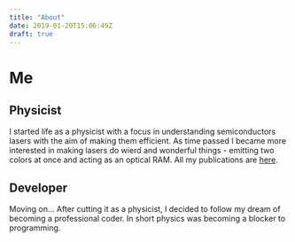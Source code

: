 ```yaml
---
title: "About"
date: 2019-01-20T15:06:49Z
draft: true
---
```

# Me

## Physicist
I started life as a physicist with a focus in understanding semiconductors lasers with the aim of making them efficient.
As time passed I became more interested in making lasers do wierd and wonderful things - emitting two colors at once and acting as an optical RAM. All my publications are [here](https://scholar.google.co.uk/citations?user=Sd_bCNYAAAAJ&hl=en). 

## Developer
Moving on... After cutting it as a physicist, I decided to follow my dream of becoming a professional coder. In short physics was becoming a blocker to programming. 


